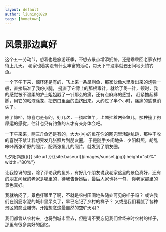 ```yaml
---
layout: default
author: liuning0820
tags: [hometown]
---
```


# 风景那边真好

这个五一劳动节，想着也是旅游旺季，不想去景点增添拥挤，还是乖乖回老家农村待上几天。
老家也着实没有什么丰富的活动，每天下午没事就去田间地头钓钓鱼。

一个下午下来，惊吓还是有的，飞上来一条昂刺鱼，那家伙像水里发出来的炮弹一般，直接瞄准了我的小腿，
挺直了它背上的那根毒针，就给了我一针，顿时，我的感觉被不温柔的护士姐姐戳了一针那么的痛，还有点麻麻的感觉，
赶紧撸起裤脚，用它的粘液涂搽，把伤口里面的血挤出来。大约过了半个小时，痛痛的感觉消失了。

除了惊吓，惊喜也是有的，好几次，一扬起鱼竿，上面挂着两条鱼儿，那种撞了狗屎运的感觉，估计也只有钓鱼的人才有亲身体会吧。

一下午来来，两三斤鱼还是有的，大大小小的鱼在你的网兜里活蹦乱跳，那种丰收的喜悦不禁让我想要发几张照片到朋友圈。
于是随手乡间地头，夕阳斜照，胡乱咔咔两张旷野的照片，配两张鱼儿的照片，就发到了朋友圈。

![夕阳斜照]({{ site.url }}{{site.baseurl}}/images/sunset.jpg){:height="50%" width="80%"}

让我惊讶的是，除了评论我的鱼外，有好几个朋友说我老家这里的景色真好，还有的朋友问我的老家是哪里的，待我告诉她后，最后人家也补一句，
你老家那里的景色真好。

我就纳闷了，景色好哪里了啊，不就是农村田间地头随处可见的样子吗？
或许我们在钢筋水泥的城市里呆久了，早已忘记了乡村的样子？
又或是我们看腻了各种景区的商业雕饰，开始想念这最自然的空旷天明？

我们都曾从农村来，也将到城市里去，但是请不要忘记我们曾经来时农村的样子，那里有很多美好的回忆。

